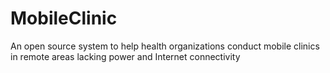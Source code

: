 MobileClinic
============

An open source system to help health organizations conduct mobile clinics in remote areas lacking power and Internet connectivity

